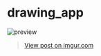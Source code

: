 # drawing_app

<img src="https://imgur.com/nAjSoM2" title="preview" />

<blockquote class="imgur-embed-pub" lang="en" data-id="nAjSoM2"><a href="https://imgur.com/nAjSoM2">View post on imgur.com</a></blockquote><script async src="//s.imgur.com/min/embed.js" charset="utf-8"></script>
